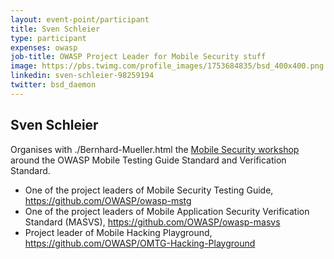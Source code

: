 ```yaml
---
layout: event-point/participant
title: Sven Schleier
type: participant
expenses: owasp
job-title: OWASP Project Leader for Mobile Security stuff
image: https://pbs.twimg.com/profile_images/1753684835/bsd_400x400.png
linkedin: sven-schleier-98259194
twitter: bsd_daemon
---
```


## Sven Schleier

Organises with ./Bernhard-Mueller.html the [Mobile Security workshop](../Working-Sessions/Mobile-Security.html) around the OWASP Mobile Testing Guide Standard and Verification Standard. 

* One of the project leaders of Mobile Security Testing Guide, https://github.com/OWASP/owasp-mstg
* One of the project leaders of Mobile Application Security Verification Standard (MASVS), https://github.com/OWASP/owasp-masvs
* Project leader of Mobile Hacking Playground, https://github.com/OWASP/OMTG-Hacking-Playground
